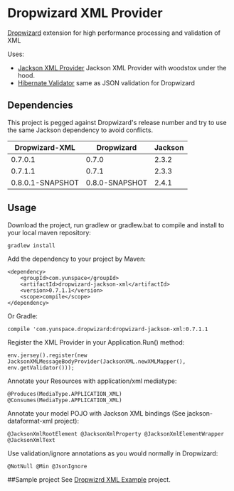 # Dropwizard XML Provider
[Dropwizard](https://github.com/dropwizard/dropwizard) extension for high performance processing and validation of XML

Uses:
* [Jackson XML Provider](https://github.com/FasterXML/jackson-jaxrs-xml-provider) Jackson XML Provider with woodstox under the hood.
* [Hibernate Validator](http://hibernate.org/validator/) same as JSON validation for Dropwizard 

## Dependencies
This project is pegged against Dropwizard's release number and try to use the same Jackson dependency to avoid conflicts.

| Dropwizard-XML   | Dropwizard     | Jackson   |
| ---------------- | -------------- | --------- |
| 0.7.0.1          | 0.7.0          | 2.3.2     |
| 0.7.1.1          | 0.7.1          | 2.3.3     |
| 0.8.0.1-SNAPSHOT | 0.8.0-SNAPSHOT | 2.4.1     |

## Usage
Download the project, run gradlew or gradlew.bat to compile and install to your local maven repository:

    gradlew install

Add the dependency to your project by Maven:

    <dependency>
        <groupId>com.yunspace</groupId>
        <artifactId>dropwizard-jackson-xml</artifactId>
        <version>0.7.1.1</version>
        <scope>compile</scope>
    </dependency>

Or Gradle:

    compile 'com.yunspace.dropwizard:dropwizard-jackson-xml:0.7.1.1

Register the XML Provider in your Application.Run() method:

    env.jersey().register(new JacksonXMLMessageBodyProvider(JacksonXML.newXMLMapper(), env.getValidator()));

Annotate your Resources with application/xml mediatype:

    @Produces(MediaType.APPLICATION_XML) @Consumes(MediaType.APPLICATION_XML)

Annotate your model POJO with Jackson XML bindings (See jackson-dataformat-xml project):

    @JacksonXmlRootElement @JacksonXmlProperty @JacksonXmlElementWrapper @JacksonXmlText

Use validation/ignore annotations as you would normally in Dropwizard:

    @NotNull @Min @JsonIgnore

##Sample project
See [Dropwizrd XML Example](https://github.com/yunspace/dropwizard-xml-example) project.
